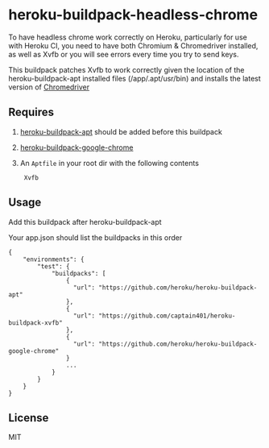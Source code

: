 # heroku-buildpack-headless-chrome

To have headless chrome work correctly on Heroku, particularly for use with Heroku CI, you need to have
both Chromium & Chromedriver installed, as well as Xvfb or you
will see errors every time you try to send keys.

This buildpack patches Xvfb to work correctly given the location of the
heroku-buildpack-apt installed files (/app/.apt/usr/bin) and installs
the latest version of [Chromedriver](https://sites.google.com/a/chromium.org/chromedriver/)


## Requires
1. [heroku-buildpack-apt](https://github.com/heroku/heroku-buildpack-apt) should be added before this buildpack
2. [heroku-buildpack-google-chrome](https://github.com/heroku/heroku-buildpack-google-chrome)
3. An `Aptfile` in your root dir with the following contents

        Xvfb

## Usage

Add this buildpack after heroku-buildpack-apt

Your app.json should list the buildpacks in this order

    {
        "environments": {
            "test": {
                "buildpacks": [
                    {
                      "url": "https://github.com/heroku/heroku-buildpack-apt"
                    },
                    {
                      "url": "https://github.com/captain401/heroku-buildpack-xvfb"
                    },
                    {
                      "url": "https://github.com/heroku/heroku-buildpack-google-chrome"
                    }
                    ...
                }
            }
        }
    }


## License

MIT